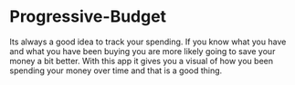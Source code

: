 # Progressive-Budget

Its always a good idea to track your spending.  If you know what you have and what you have been buying you are more likely
going to save your money a bit better.  With this app it gives you a visual of how you been spending your money over time and 
that is a good thing.
